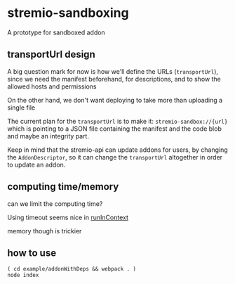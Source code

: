 # stremio-sandboxing

A prototype for sandboxed addon


## transportUrl design

A big question mark for now is how we'll define the URLs (`transportUrl`), since we need the manifest beforehand, for descriptions, and to show the allowed hosts and permissions

On the other hand, we don't want deploying to take more than uploading a single file

The current plan for the `transportUrl` is to make it: `stremio-sandbox://{url}` which is pointing to a JSON file containing the manifest and the code blob and maybe an integrity part.

Keep in mind that the stremio-api can update addons for users, by changing the `AddonDescriptor`, so it can change the `transportUrl` altogether in order to update an addon.

## computing time/memory

can we limit the computing time?

Using timeout seems nice in [runInContext](https://nodejs.org/api/vm.html#vm_script_runincontext_contextifiedsandbox_options)

memory though is trickier


## how to use 

```
( cd example/addonWithDeps && webpack . )
node index
```
